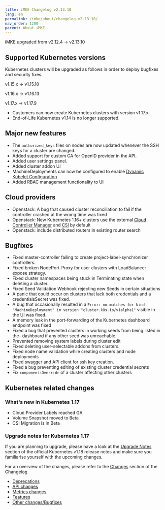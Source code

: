 ```yaml
---
title: iMKE Changelog v2.13.10
lang: en
permalink: /imke/about/changelog-v2.13.10/
nav_order: 1200
parent: About iMKE
---
```


iMKE upgraded from v2.12.4 → v2.13.10

## Supported Kubernetes versions

Kubernetes clusters will be upgraded as follows in order to deploy bugfixes and security fixes.

v1.15.x -> v1.15.10

v1.16.x -> v1.16.13

v1.17.x -> v1.17.9

- Customers can now create Kubernetes clusters with version v1.17.x.
- End-of-Life Kubernetes v1.14 is no longer supported.

## Major new features

- The `authorized_keys` files on nodes are now updated whenever the SSH keys for a cluster are changed.
- Added support for custom CA for OpenID provider in the API.
- Added user settings panel.
- Added cluster addon UI
- MachineDeployments can now be configured to enable [Dynamic Kubelet Configuration](https://kubernetes.io/blog/2018/07/11/dynamic-kubelet-configuration/)
- Added RBAC management functionality to UI

## Cloud providers

- Openstack: A bug that caused cluster reconciliation to fail if the controller crashed at the wrong time was fixed
- Openstack: New Kubernetes 1.16+ clusters use the external [Cloud Controller Manager](https://kubernetes.io/docs/tasks/administer-cluster/running-cloud-controller/) and [CSI](https://kubernetes.io/blog/2019/01/15/container-storage-interface-ga/) by default
- Openstack: include distributed routers in existing router search

## Bugfixes

- Fixed master-controller failing to create project-label-synchronizer controllers.
- Fixed broken NodePort-Proxy for user clusters with LoadBalancer expose strategy.
- Fixed cluster namespaces being stuck in Terminating state when deleting a cluster.
- Fixed Seed Validation Webhook rejecting new Seeds in certain situations
- A panic that could occur on clusters that lack both credentials and a credentialsSecret was fixed.
- A bug that occasionally resulted in a `Error: no matches for kind- "MachineDeployment" in version "cluster.k8s.io/v1alpha1"` visible in the UI was fixed.
- A memory leak in the port-forwarding of the Kubernetes dashboard endpoint was fixed
- Fixed a bug that prevented clusters in working seeds from being listed in the- dashboard if any other seed was unreachable.
- Prevented removing system labels during cluster edit
- Fixed deleting user-selectable addons from clusters.
- Fixed node name validation while creating clusters and node deployments
- Fixed swagger and API client for ssh key creation.
- Fixed a bug preventing editing of existing cluster credential secrets
- Fix `componentsOverride` of a cluster affecting other clusters

## Kubernetes related changes

### What's new in Kubernetes 1.17

- Cloud Provider Labels reached GA
- Volume Snapshot moved to Beta
- CSI Migration is in Beta

### Upgrade notes for Kubernetes 1.17

If you are planning to upgrade, please have a look at the [Upgrade Notes](https://v1-17.docs.kubernetes.io/docs/setup/release/notes/#urgent-upgrade-notes) section of the official Kubernetes v1.18 release notes and make sure you familiarise yourself with the upcoming changes.

For an overview of the changes, please refer to the [Changes](https://v1-17.docs.kubernetes.io/docs/setup/release/notes/#changes) section of the Changelog.

* [Deprecations](https://v1-17.docs.kubernetes.io/docs/setup/release/notes/#deprecations-and-removals)
* [API changes](https://v1-17.docs.kubernetes.io/docs/setup/release/notes/#api-changes)
* [Metrics changes](https://v1-17.docs.kubernetes.io/docs/setup/release/notes/#metrics-changes)
* [Features](https://v1-17.docs.kubernetes.io/docs/setup/release/notes/#notable-features)
* [Other changes/Bugfixes](https://v1-17.docs.kubernetes.io/docs/setup/release/notes/#other-notable-changes)
